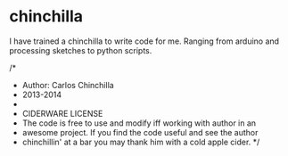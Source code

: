 chinchilla
==========

I have trained a chinchilla to write code for me. Ranging from arduino and processing sketches to python scripts. 


/*
  * Author: Carlos Chinchilla
 * 2013-2014
 * 
 * CIDERWARE LICENSE
 * The code is free to use and modify iff working with author in an 
 * awesome project. If you find the code useful and see the author
 * chinchillin' at a bar you may thank him with a cold apple cider.
*/
